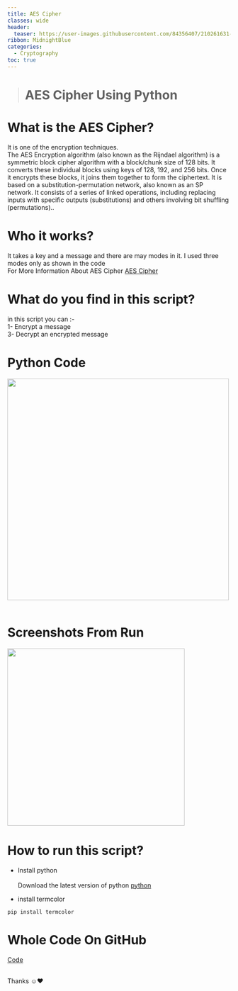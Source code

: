 ```yaml
---
title: AES Cipher
classes: wide
header:
  teaser: https://user-images.githubusercontent.com/84356407/210261631-e88888ee-2fff-41f4-9b71-f524d2d685a6.jpg
ribbon: MidnightBlue
categories:
  - Cryptography
toc: true
---
```


> # AES Cipher Using Python

# What is the AES Cipher?

It is one of the encryption techniques.<br>
The AES Encryption algorithm (also known as the Rijndael algorithm) is a symmetric block cipher algorithm with a block/chunk size of 128 bits. It converts these individual blocks using keys of 128, 192, and 256 bits. Once it encrypts these blocks, it joins them together to form the ciphertext.
It is based on a substitution-permutation network, also known as an SP network. It consists of a series of linked operations, including replacing inputs with specific outputs (substitutions) and others involving bit shuffling (permutations)..<br>

# Who it works?
It takes a key and a message and there are may modes in it. I used three modes only as shown in the code<br>
For More Information About AES Cipher [AES Cipher](https://www.geeksforgeeks.org/advanced-encryption-standard-aes/)

# What do you find in this script?
in this script you can :- <br>
1- Encrypt a message <br>
3- Decrypt an encrypted message<br> 

# Python Code
<img src="https://user-images.githubusercontent.com/84356407/210261633-325ea566-2f6a-4bbf-aa77-ac686f9d2f9c.png" width="500"><br><br>

# Screenshots  From Run 
<img src="https://user-images.githubusercontent.com/84356407/210262034-e626533f-65a3-4299-9b3d-5b1fc4530ddb.png" width="400"><br>


# How to run this script?
- Install python<br><br>
Download the latest version of python [python](https://www.python.org/downloads/)<br>

- install termcolor
```
pip install termcolor
```

# Whole Code On GitHub 
[Code]()<br><br>

Thanks ☺♥
